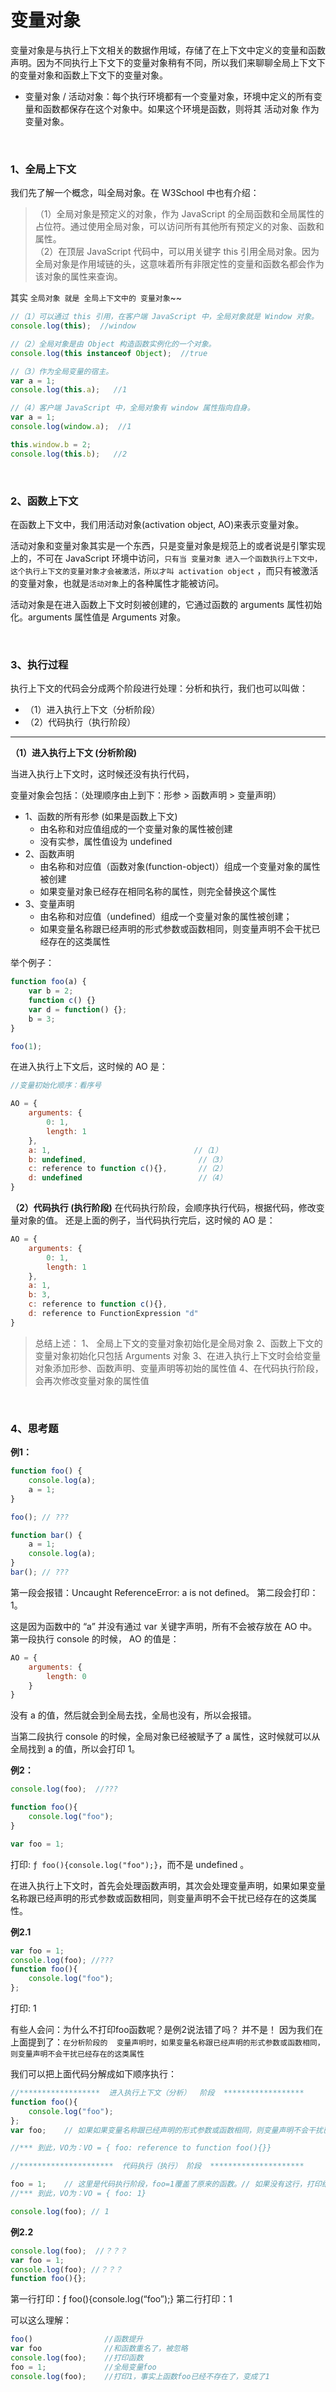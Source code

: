 # 变量对象

变量对象是与执行上下文相关的数据作用域，存储了在上下文中定义的变量和函数声明。因为不同执行上下文下的变量对象稍有不同，所以我们来聊聊全局上下文下的变量对象和函数上下文下的变量对象。

- 变量对象 / 活动对象：每个执行环境都有一个变量对象，环境中定义的所有变量和函数都保存在这个对象中。如果这个环境是函数，则将其 活动对象 作为变量对象。

<br>

### 1、全局上下文
我们先了解一个概念，叫全局对象。在 W3School 中也有介绍：

> （1）全局对象是预定义的对象，作为 JavaScript 的全局函数和全局属性的占位符。通过使用全局对象，可以访问所有其他所有预定义的对象、函数和属性。<br>
（2）在顶层 JavaScript 代码中，可以用关键字 this 引用全局对象。因为全局对象是作用域链的头，这意味着所有非限定性的变量和函数名都会作为该对象的属性来查询。

其实 `全局对象 就是 全局上下文中的 变量对象`~~

```javascript
//（1）可以通过 this 引用，在客户端 JavaScript 中，全局对象就是 Window 对象。
console.log(this);  //window

//（2）全局对象是由 Object 构造函数实例化的一个对象。
console.log(this instanceof Object);  //true

//（3）作为全局变量的宿主。
var a = 1;
console.log(this.a);   //1

//（4）客户端 JavaScript 中，全局对象有 window 属性指向自身。
var a = 1;
console.log(window.a);  //1

this.window.b = 2;
console.log(this.b);   //2
```
<br>

### 2、函数上下文
在函数上下文中，我们用活动对象(activation object, AO)来表示变量对象。

活动对象和变量对象其实是一个东西，只是变量对象是规范上的或者说是引擎实现上的，不可在 JavaScript 环境中访问，`只有当 变量对象 进入一个函数执行上下文中，这个执行上下文的变量对象才会被激活，所以才叫 activation object` ，而只有被激活的变量对象，也就是`活动对象`上的各种属性才能被访问。

活动对象是在进入函数上下文时刻被创建的，它通过函数的 arguments 属性初始化。arguments 属性值是 Arguments 对象。

<br>

### 3、执行过程
执行上下文的代码会分成两个阶段进行处理：分析和执行，我们也可以叫做：

- （1）进入执行上下文（分析阶段）
- （2）代码执行（执行阶段）

------
**（1）进入执行上下文 (分析阶段)**

当进入执行上下文时，这时候还没有执行代码，

变量对象会包括：（处理顺序由上到下：形参 > 函数声明 > 变量声明）

- 1、函数的所有形参 (如果是函数上下文)
  - 由名称和对应值组成的一个变量对象的属性被创建
  - 没有实参，属性值设为 undefined
- 2、函数声明
  - 由名称和对应值（函数对象(function-object)）组成一个变量对象的属性被创建
  - 如果变量对象已经存在相同名称的属性，则完全替换这个属性
- 3、变量声明
   - 由名称和对应值（undefined）组成一个变量对象的属性被创建；
  - 如果变量名称跟已经声明的形式参数或函数相同，则变量声明不会干扰已经存在的这类属性

举个例子：

```javascript
function foo(a) {
  	var b = 2;
  	function c() {}
  	var d = function() {};
  	b = 3;
}

foo(1);
```
在进入执行上下文后，这时候的 AO 是：

```javascript
//变量初始化顺序：看序号

AO = {
    arguments: {
        0: 1,
        length: 1
    },
    a: 1,								 //（1）
    b: undefined,						  //（3）
    c: reference to function c(){},	      //（2）
    d: undefined						  //（4）
}
```

**（2）代码执行 (执行阶段)**
在代码执行阶段，会顺序执行代码，根据代码，修改变量对象的值。
还是上面的例子，当代码执行完后，这时候的 AO 是：

```javascript
AO = {
    arguments: {
        0: 1,
        length: 1
    },
    a: 1,
    b: 3,
    c: reference to function c(){},
    d: reference to FunctionExpression "d"
}
```

> 总结上述：
1、 全局上下文的变量对象初始化是全局对象
2、函数上下文的变量对象初始化只包括 Arguments 对象
3、在进入执行上下文时会给变量对象添加形参、函数声明、变量声明等初始的属性值
4、在代码执行阶段，会再次修改变量对象的属性值

<br>

### 4、思考题
**例1：**

```javascript
function foo() {
    console.log(a);
    a = 1;
}

foo(); // ???

function bar() {
    a = 1;
    console.log(a);
}
bar(); // ???
```
第一段会报错：Uncaught ReferenceError: a is not defined。
第二段会打印：1。

这是因为函数中的 “a” 并没有通过 var 关键字声明，所有不会被存放在 AO 中。
第一段执行 console 的时候， AO 的值是：

```javascript
AO = {
    arguments: {
        length: 0
    }
}
```
没有 a 的值，然后就会到全局去找，全局也没有，所以会报错。

当第二段执行 console 的时候，全局对象已经被赋予了 a 属性，这时候就可以从全局找到 a 的值，所以会打印 1。


**例2：**


```javascript
console.log(foo);  //???

function foo(){
    console.log("foo");
}

var foo = 1;
```
打印: `ƒ foo(){console.log("foo");}`，而不是 undefined 。

在进入执行上下文时，首先会处理函数声明，其次会处理变量声明，如果如果变量名称跟已经声明的形式参数或函数相同，则变量声明不会干扰已经存在的这类属性。

**例2.1**

```javascript
var foo = 1;
console.log(foo); //???
function foo(){
  	console.log("foo");
};
```
打印: 1

有些人会问：为什么不打印foo函数呢？是例2说法错了吗？
并不是！
因为我们在上面提到了：`在分析阶段的  变量声明时，如果变量名称跟已经声明的形式参数或函数相同，则变量声明不会干扰已经存在的这类属性`

我们可以把上面代码分解成如下顺序执行：
```javascript
//******************  进入执行上下文（分析）  阶段  ******************
function foo(){
  	console.log("foo");
};
var foo; 	// 如果如果变量名称跟已经声明的形式参数或函数相同，则变量声明不会干扰已经存在的这类属性//所以不用管这句

//*** 到此，VO为：VO = { foo: reference to function foo(){}}

//*********************  代码执行（执行） 阶段  *********************

foo = 1;	// 这里是代码执行阶段，foo=1覆盖了原来的函数。// 如果没有这行，打印结果是 function foo()
//*** 到此，VO为：VO = { foo: 1}

console.log(foo); // 1
```
**例2.2**
```javascript
console.log(foo);  //？？？
var foo = 1;
console.log(foo); //？？？
function foo(){};
```
第一行打印：ƒ foo(){console.log(“foo”);}
第二行打印：1

可以这么理解：
```javascript
foo() 			     //函数提升
var foo			     //和函数重名了，被忽略
console.log(foo);	 //打印函数
foo = 1;		     //全局变量foo
console.log(foo);	 //打印1，事实上函数foo已经不存在了，变成了1
```


